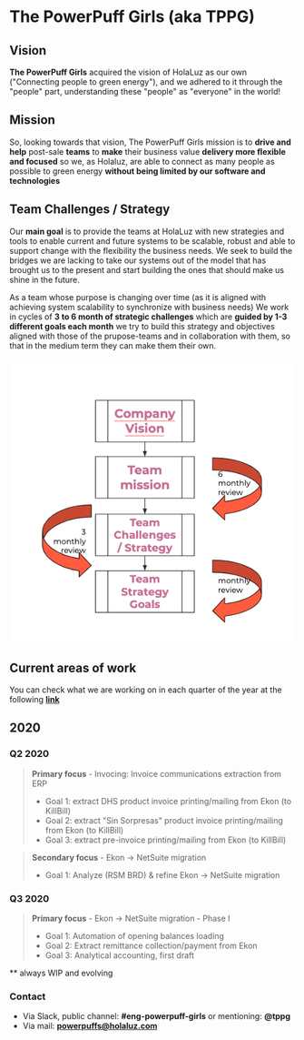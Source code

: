 # The PowerPuff Girls (aka TPPG)

## Vision

**The PowerPuff Girls** acquired the vision of HolaLuz as our own ("Connecting people to green energy"), and we adhered to it through the "people" part, understanding these "people" as "everyone" in the world!

## Mission

So, looking towards that vision, The PowerPuff Girls mission is to **drive and help** post-sale **teams** to **make** their business value **delivery more flexible and focused** so we, as Holaluz, are able to connect as many people as possible to green energy **without being limited by our software and technologies**

## Team Challenges / Strategy

Our **main goal** is to provide the teams at HolaLuz with new strategies and tools to enable current and future systems to be scalable, robust and able to support change with the flexibility the business needs. We seek to build the bridges we are lacking to take our systems out of the model that has brought us to the present and start building the ones that should make us shine in the future.

As a team whose purpose is changing over time (as it is aligned with achieving system scalability to synchronize with business needs) 
We work in cycles of **3 to 6 month of strategic challenges** which are **guided by 1-3 different goals each month** we try to build this strategy and objectives aligned with those of the prupose-teams and in collaboration with them, so that in the medium term they can make them their own.

![TPPG Strategy](./img/tppg_strategy.png)  

## Current areas of work

You can check what we are working on in each quarter of the year at the following **[link](https://docs.google.com/presentation/d/1pa1xn5x5Wnr4VKBlvx4Ok7Ey3cWlDL-bxhhh0GNPEso/edit?usp=sharing)**

## 2020  

### Q2 2020
> **Primary focus** - Invocing: Invoice communications extraction from ERP  
> - Goal 1: extract DHS product invoice printing/mailing from Ekon (to KillBill)  
> - Goal 2: extract "Sin Sorpresas" product invoice printing/mailing from Ekon (to KillBill)
> - Goal 3: extract pre-invoice printing/mailing from Ekon (to KillBill)

> **Secondary focus** - Ekon → NetSuite migration
> - Goal 1: Analyze (RSM BRD) & refine Ekon -> NetSuite migration

### Q3 2020
> **Primary focus** - Ekon → NetSuite migration - Phase I  
> - Goal 1: Automation of opening balances loading
> - Goal 2: Extract remittance collection/payment from Ekon
> - Goal 3: Analytical accounting, first draft

** always WIP and evolving

### Contact
* Via Slack, public channel: **#eng-powerpuff-girls** or mentioning: **@tppg**
* Via mail: **powerpuffs@holaluz.com**